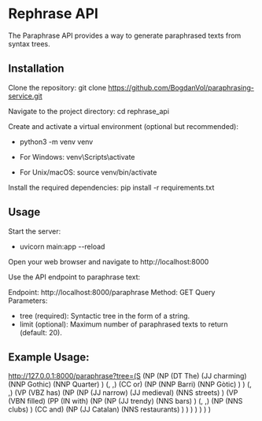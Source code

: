 # Rephrase API
The Paraphrase API provides a way to generate paraphrased texts from syntax trees.
 
## Installation

Clone the repository: git clone https://github.com/BogdanVol/paraphrasing-service.git

Navigate to the project directory: cd rephrase_api

Create and activate a virtual environment (optional but recommended):

- python3 -m venv venv

- For Windows: venv\Scripts\activate

- For Unix/macOS: source venv/bin/activate

Install the required dependencies: pip install -r requirements.txt

## Usage

Start the server:

- uvicorn main:app --reload

Open your web browser and navigate to http://localhost:8000

Use the API endpoint to paraphrase text:

Endpoint: http://localhost:8000/paraphrase
Method: GET
Query Parameters:
- tree (required): Syntactic tree in the form of a string.
- limit (optional): Maximum number of paraphrased texts to return (default: 20).
## Example Usage:
http://127.0.0.1:8000/paraphrase?tree=(S (NP (NP (DT The) (JJ charming) (NNP Gothic) (NNP
Quarter) ) (, ,) (CC or) (NP (NNP Barri) (NNP Gòtic) ) ) (, ,) (VP (VBZ has) (NP (NP
(JJ narrow) (JJ medieval) (NNS streets) ) (VP (VBN filled) (PP (IN with) (NP (NP (JJ
trendy) (NNS bars) ) (, ,) (NP (NNS clubs) ) (CC and) (NP (JJ Catalan) (NNS
restaurants) ) ) ) ) ) ) )
